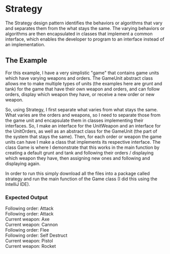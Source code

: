 # Strategy
The Strategy design pattern identifies the behaviors or algorithms that vary and separates them from the what stays the same. The varying behaviors or algorithms are then encapsulated in classes that implement a common interface, which enables the developer to program to an interface instead of an implementation.

## The Example
For this example, I have a very simplistic "game" that contains game units which have varying weapons and orders. The GameUnit abstract class allows me to make multiple types of units (the examples here are grunt and tank) for the game that have their own weapon and orders, and can follow orders, display which weapon they have, or receive a new order or new weapon.

So, using Strategy, I first separate what varies from what stays the same. What varies are the orders and weapons, so I need to separate those from the game unit and encapsulate them in classes implementing their interfaces. So, I make an interface for the UnitWeapon and an interface for the UnitOrders, as well as an abstract class for the GameUnit (the part of the system that stays the same). Then, for each order or weapon the game units can have I make a class that implements its respective interface. The class Game is where I demonstrate that this works in the main function by creating a default grunt and tank and following their orders / displaying which weapon they have, then assigning new ones and following and displaying again.

In order to run this simply download all the files into a package called strategy and run the main function of the Game class (I did this using the IntelliJ IDE).

### Expected Output
Following order: Attack<br/>
Following order: Attack<br/>
Current weapon: Axe<br/>
Current weapon: Cannon<br/>
Following order: Flee<br/>
Following order: Self Destruct<br/>
Current weapon: Pistol<br/>
Current weapon: Rocket
